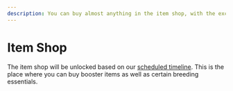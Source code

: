```yaml
---
description: You can buy almost anything in the item shop, with the exception of a KNIFE
---
```


# Item Shop

The item shop will be unlocked based on our [scheduled timeline](../overview/timeline.md). This is the place where you can buy booster items as well as certain breeding essentials.
